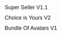 <a aria-label="Super Seller V1.1" class="str-link" data-close-click-outside="true" data-id="link-0affee8b-95a7-4ba9-9715-f4e6bf216512" data-overlay-color="rgba(0, 0, 0, 0.2)" data-popup-position="center" data-type="link" href="https://download1072.mediafire.com/7ot2qq4u6h8g8xMuaUkcraj4D7WeJeMY3PyhS9tMkxUZvuGtbm9a-EWrtYZ27NZFyblUgLPA_4v39Do-AcAcvqd9q-xq3C5xfpDJUbdjgGJg6wkguIiq_RC_DD9A2CPuz_hmFM3_RhtfB_aGfzsKHgorK2B2TvOXUmAURUDlBFSqAA/0k8vxnpauck3hp9/%F0%9D%97%A6%F0%9D%98%82%F0%9D%97%BD%F0%9D%97%B2%F0%9D%97%BF+%F0%9D%97%A6%F0%9D%97%B2%F0%9D%97%B9%F0%9D%97%B9%F0%9D%97%B2%F0%9D%97%BF+%F0%9D%97%A91.1+All+Digit+By+%F0%9F%94%A5GoD+MoDe%F0%9F%94%A5.zip" style="font-family:Arial;font-size:18px;font-style:normal;font-weight:400;line-height:20px;text-decoration:none solid #000000;text-transform:none;color:inherit;" title="Super Seller V1.1" data-cke-saved-href="https://download1072.mediafire.com/7ot2qq4u6h8g8xMuaUkcraj4D7WeJeMY3PyhS9tMkxUZvuGtbm9a-EWrtYZ27NZFyblUgLPA_4v39Do-AcAcvqd9q-xq3C5xfpDJUbdjgGJg6wkguIiq_RC_DD9A2CPuz_hmFM3_RhtfB_aGfzsKHgorK2B2TvOXUmAURUDlBFSqAA/0k8vxnpauck3hp9/%F0%9D%97%A6%F0%9D%98%82%F0%9D%97%BD%F0%9D%97%B2%F0%9D%97%BF+%F0%9D%97%A6%F0%9D%97%B2%F0%9D%97%B9%F0%9D%97%B9%F0%9D%97%B2%F0%9D%97%BF+%F0%9D%97%A91.1+All+Digit+By+%F0%9F%94%A5GoD+MoDe%F0%9F%94%A5.zip">Super Seller V1.1</a>

<a class="str-link" data-close-click-outside="true" data-id="link-a2454290-2ed8-4b14-811e-852a8333e5c6" data-overlay-color="rgba(0, 0, 0, 0.2)" data-popup-position="center" data-type="link" style="font-family:Arial;font-size:18px;font-style:normal;font-weight:400;line-height:20px;text-decoration:none solid #000000;text-transform:none;color:inherit;" href="https://download1320.mediafire.com/2zfdr7da80agr1YFeIhC1coFZpf4xri86-y3DPFsi_PMzWXG8M-cx0HN5f73Y-7hJwg_v7irMRYlVGuegf-NZWHBCOlXIpDUvDjwNF0AfQcknTnDO3GRwQIQSp8uGabwMmZVRBw5ZvWkbMRSREQ3QwQn2bCL3INr8ukTVDjaBwS_FA/zdrpjsdwqp08our/Choice+Is+Yours+V2+By+%F0%9F%94%A5GoD+MoDe%F0%9F%94%A5.zip" data-cke-saved-href="https://download1320.mediafire.com/2zfdr7da80agr1YFeIhC1coFZpf4xri86-y3DPFsi_PMzWXG8M-cx0HN5f73Y-7hJwg_v7irMRYlVGuegf-NZWHBCOlXIpDUvDjwNF0AfQcknTnDO3GRwQIQSp8uGabwMmZVRBw5ZvWkbMRSREQ3QwQn2bCL3INr8ukTVDjaBwS_FA/zdrpjsdwqp08our/Choice+Is+Yours+V2+By+%F0%9F%94%A5GoD+MoDe%F0%9F%94%A5.zip" aria-label="Choice is Yours V2" title="Choice is Yours V2" tab-index="0"><span>Choice is Yours V2</span></a>

<a class="str-link" data-close-click-outside="true" data-id="link-c2e1d5aa-a56e-4c80-9c59-390ba9f44553" data-overlay-color="rgba(0, 0, 0, 0.2)" data-popup-position="center" data-type="link" style="font-family:Arial;font-size:18px;font-style:normal;font-weight:400;line-height:20px;text-decoration:none solid #000000;text-transform:none;color:inherit;" href="https://download1509.mediafire.com/bjaqg6g3aiagfPqBqXUM6D0stgmRilZwPJTdJggLMDlITMIzs_kNsTGnRxD6TEeOtrzpKWFq4qru6JY0MAsS9MGvSMn7lRTyMxcrq6MzDI82Qn6cKXv3_RejXbj_GkRTvgXp1kV6g5odQmE9ZnbXAXM_7TD3Qe3-2I5huKG86-KxRw/ln1xk37erdya62t/Bundle+Of+Avatars+V1+By+%F0%9F%94%A5GoD+MoDe%F0%9F%94%A5.zip" data-cke-saved-href="https://download1509.mediafire.com/bjaqg6g3aiagfPqBqXUM6D0stgmRilZwPJTdJggLMDlITMIzs_kNsTGnRxD6TEeOtrzpKWFq4qru6JY0MAsS9MGvSMn7lRTyMxcrq6MzDI82Qn6cKXv3_RejXbj_GkRTvgXp1kV6g5odQmE9ZnbXAXM_7TD3Qe3-2I5huKG86-KxRw/ln1xk37erdya62t/Bundle+Of+Avatars+V1+By+%F0%9F%94%A5GoD+MoDe%F0%9F%94%A5.zip" aria-label="Bundle Of Avatars" title="Bundle Of Avatars" tab-index="1">Bundle Of Avatars V1</a>
